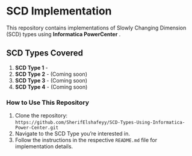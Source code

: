 # SCD Implementation

This repository contains implementations of Slowly Changing Dimension (SCD) types using **Informatica PowerCenter** .

## SCD Types Covered

1. **SCD Type 1** -
2. **SCD Type 2** - (Coming soon)
3. **SCD Type 3** - (Coming soon)
4. **SCD Type 4** - (Coming soon)

### How to Use This Repository

1. Clone the repository:  
   `https://github.com/SherifElshafeyy/SCD-Types-Using-Informatica-Power-Center.git`
2. Navigate to the SCD Type you’re interested in.
3. Follow the instructions in the respective `README.md` file for implementation details.
